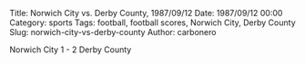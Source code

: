 Title: Norwich City vs. Derby County, 1987/09/12
Date: 1987/09/12 00:00
Category: sports
Tags: football, football scores, Norwich City, Derby County
Slug: norwich-city-vs-derby-county
Author: carbonero


Norwich City 1 - 2 Derby County
